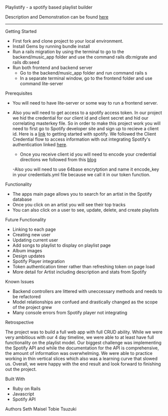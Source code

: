 Playlistify - a spotify based playlist builder

Description and Demonstration can be found [here](https://youtu.be/8k0MVvZcsKI)

----------------------------------------------------------------------------

Getting Started
- First fork and clone project to your local environment.
- Install Gems by running bundle install
- Run a rails migration by using the terminal to go to the backend/music_app folder and use the command rails db:migrate and rails db:seed
- Run both frontend and backend server 
  - Go to the backend/music_app folder and run command rails s
  - In a separate terminal window, go to the frontend folder and use command lite-server

Prerequisites
- You will need to have lite-server or some way to run a frontend server.

- Also you will need to get access to a spotify access token. 
  In our project we hid the credential for our client id and client secret and hid our correlating masterkey file.  So in order to make this project work you will need to first go to Spotify developer site and sign up to recieve a client id. Here is a [link](https://developer.spotify.com/documentation/web-api/quick-start/) to getting started with spotify. We followed the Client Credential flow to access information with out integrating Spotify's authentication linked [here](  https://developer.spotify.com/documentation/general/guides/authorization-guide/#authorizaton-code-flow).
  
  - Once you receive client id you will need to encode your credential directions we followed from this [blog](https://www.viget.com/articles/storing-secret-credentials-in-rails-5-2-and-up/)
  
  -Also you will need to use 64base encrytption and name it encode_key in your credentials.yml file because we call it in our token function.
  

Functionality

- The apps main page allows you to search for an artist in the Spotify database
- Once you click on an artist you will see their top tracks
- You can also click on a user to see, update, delete, and create playlists

Future Functionality

- Linking to each page
- Creating new user
- Updating current user
- Add songs to playlist to display on playlist page
- Album images
- Design updates
- Spotify Player integration
- Token authentication timer rather than refreshing token on page load
- More detail for Artist including description and stats from Spotify

Known Issues

- Backend controllers are littered with uneccessary methods and needs to be refactored
- Model relationships are confued and drastically changed as the scope of the project grew
- Many console errors from Spotify player not integrating

Retrospective

The project was to build a full web app with full CRUD ability. While we were very ambitious with our 4 day timeline, we were able to at least have full functionality on the playlist model. Our biggest challenge was implementing the Spotify API and while the documentation for the API is comprehensive, the amount of information was overwhelming. We were able to practice working in thin vertical slices which also was a learning curve that slowed us. Overall, we were happy with the end result and look forward to finishing out the project.


Built With
- Ruby on Rails
- Javascript
- Spotify API


Authors
Seth Maisel
Tobie Tsuzuki
